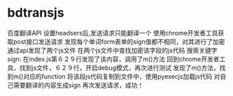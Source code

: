 # bdtransjs
百度翻译API
设置headsers后,发送请求只能翻译一个
使用chrome开发者工具获取post接口发送请求
发现每个单词form表单的sign值都不相同，对其进行了加密
通过api发现了两个js文件
在两个js文件中查找加密该字段的js代码
搜索关键字sign: 在index.js第６２９行发现了该内容，调用了m()方法
回到chrome开发者工具，找到js文件，６２９行，开启debug模式，再次进行测试
发现了m()方法，找到m()对应的function
将该段js代码复制到文件中，使用pyexecjs加载js代码
对自己需要翻译的内容生成sign
再次发送请求，成功！
